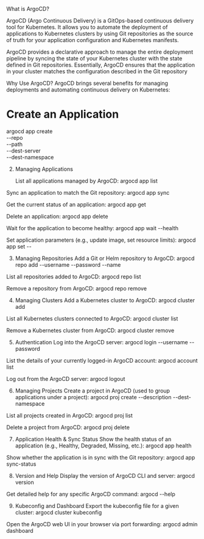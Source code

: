 What is ArgoCD?

ArgoCD (Argo Continuous Delivery) is a GitOps-based continuous delivery tool for Kubernetes. It allows you to automate the deployment of applications to Kubernetes clusters by using Git repositories as the source of truth for your application configuration and Kubernetes manifests.

ArgoCD provides a declarative approach to manage the entire deployment pipeline by syncing the state of your Kubernetes cluster with the state defined in Git repositories. Essentially, ArgoCD ensures that the application in your cluster matches the configuration described in the Git repository

Why Use ArgoCD?
ArgoCD brings several benefits for managing deployments and automating continuous delivery on Kubernetes:




# Create an Application
argocd app create <app-name> \
  --repo <repository-url> \
  --path <path-to-application> \
  --dest-server <destination-server> \
  --dest-namespace <namespace>

2. Managing Applications

    List all applications managed by ArgoCD:
argocd app list

Sync an application to match the Git repository:
argocd app sync <app-name>

Get the current status of an application:
argocd app get <app-name>

Delete an application:
argocd app delete <app-name>

Wait for the application to become healthy:
argocd app wait <app-name> --health

Set application parameters (e.g., update image, set resource limits):
    argocd app set <app-name> --<parameter-name> <value>

3. Managing Repositories
    Add a Git or Helm repository to ArgoCD:
argocd repo add <repo-url> --username <username> --password <password> --name <repo-name>

List all repositories added to ArgoCD:
argocd repo list

Remove a repository from ArgoCD:
    argocd repo remove <repo-name>

4. Managing Clusters
    Add a Kubernetes cluster to ArgoCD:
argocd cluster add <cluster-name>

List all Kubernetes clusters connected to ArgoCD:
argocd cluster list

Remove a Kubernetes cluster from ArgoCD:
    argocd cluster remove <cluster-name>

5. Authentication
    Log into the ArgoCD server:
argocd login <argocd-server> --username <username> --password <password>

List the details of your currently logged-in ArgoCD account:
argocd account list

Log out from the ArgoCD server:
    argocd logout <argocd-server>

6. Managing Projects
    Create a project in ArgoCD (used to group applications under a project):
argocd proj create <project-name> --description <description> --dest-namespace <namespace>

List all projects created in ArgoCD:
argocd proj list

Delete a project from ArgoCD:
    argocd proj delete <project-name>

7. Application Health & Sync Status
    Show the health status of an application (e.g., Healthy, Degraded, Missing, etc.):
argocd app health <app-name>

Show whether the application is in sync with the Git repository:
    argocd app sync-status <app-name>

8. Version and Help
    Display the version of ArgoCD CLI and server:
argocd version

Get detailed help for any specific ArgoCD command:
    argocd <command> --help

9. Kubeconfig and Dashboard
    Export the kubeconfig file for a given cluster:
argocd cluster kubeconfig <cluster-name>

Open the ArgoCD web UI in your browser via port forwarding:
argocd admin dashboard